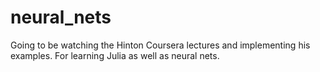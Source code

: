 neural_nets
===========

Going to be watching the Hinton Coursera lectures and implementing his examples. For learning Julia as well as neural nets.
